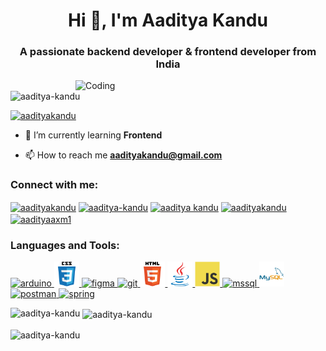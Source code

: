 <h1 align="center">Hi 👋, I'm Aaditya Kandu</h1>
<h3 align="center">A passionate backend developer & frontend developer from India</h3>
<img align = "right" width =400 alt ="Coding" src = "https://cdn.dribbble.com/users/1162077/screenshots/3848914/programmer.gif" 

<p align="left"> <img src="https://komarev.com/ghpvc/?username=aaditya-kandu&label=Profile%20views&color=0e75b6&style=flat" alt="aaditya-kandu" /> </p>

<p align="left"> <a href="https://twitter.com/aadityakandu" target="blank"><img src="https://img.shields.io/twitter/follow/aadityakandu?logo=twitter&style=for-the-badge" alt="aadityakandu" /></a> </p>

- 🌱 I’m currently learning **Frontend**

- 📫 How to reach me **aadityakandu@gmail.com**

<h3 align="left">Connect with me:</h3>
<p align="left">
<a href="https://twitter.com/aadityakandu" target="blank"><img align="center" src="https://raw.githubusercontent.com/rahuldkjain/github-profile-readme-generator/master/src/images/icons/Social/twitter.svg" alt="aadityakandu" height="30" width="40" /></a>
<a href="https://linkedin.com/in/aaditya-kandu" target="blank"><img align="center" src="https://raw.githubusercontent.com/rahuldkjain/github-profile-readme-generator/master/src/images/icons/Social/linked-in-alt.svg" alt="aaditya-kandu" height="30" width="40" /></a>
<a href="https://instagram.com/aaditya kandu" target="blank"><img align="center" src="https://raw.githubusercontent.com/rahuldkjain/github-profile-readme-generator/master/src/images/icons/Social/instagram.svg" alt="aaditya kandu" height="30" width="40" /></a>
<a href="https://www.leetcode.com/aadityakandu" target="blank"><img align="center" src="https://raw.githubusercontent.com/rahuldkjain/github-profile-readme-generator/master/src/images/icons/Social/leet-code.svg" alt="aadityakandu" height="30" width="40" /></a>
<a href="https://auth.geeksforgeeks.org/user/aadityaaxm1" target="blank"><img align="center" src="https://raw.githubusercontent.com/rahuldkjain/github-profile-readme-generator/master/src/images/icons/Social/geeks-for-geeks.svg" alt="aadityaaxm1" height="30" width="40" /></a>
</p>

<h3 align="left">Languages and Tools:</h3>
<p align="left"> <a href="https://www.arduino.cc/" target="_blank" rel="noreferrer"> <img src="https://cdn.worldvectorlogo.com/logos/arduino-1.svg" alt="arduino" width="40" height="40"/> </a> <a href="https://www.w3schools.com/css/" target="_blank" rel="noreferrer"> <img src="https://raw.githubusercontent.com/devicons/devicon/master/icons/css3/css3-original-wordmark.svg" alt="css3" width="40" height="40"/> </a> <a href="https://www.figma.com/" target="_blank" rel="noreferrer"> <img src="https://www.vectorlogo.zone/logos/figma/figma-icon.svg" alt="figma" width="40" height="40"/> </a> <a href="https://git-scm.com/" target="_blank" rel="noreferrer"> <img src="https://www.vectorlogo.zone/logos/git-scm/git-scm-icon.svg" alt="git" width="40" height="40"/> </a> <a href="https://www.w3.org/html/" target="_blank" rel="noreferrer"> <img src="https://raw.githubusercontent.com/devicons/devicon/master/icons/html5/html5-original-wordmark.svg" alt="html5" width="40" height="40"/> </a> <a href="https://www.java.com" target="_blank" rel="noreferrer"> <img src="https://raw.githubusercontent.com/devicons/devicon/master/icons/java/java-original.svg" alt="java" width="40" height="40"/> </a> <a href="https://developer.mozilla.org/en-US/docs/Web/JavaScript" target="_blank" rel="noreferrer"> <img src="https://raw.githubusercontent.com/devicons/devicon/master/icons/javascript/javascript-original.svg" alt="javascript" width="40" height="40"/> </a> <a href="https://www.microsoft.com/en-us/sql-server" target="_blank" rel="noreferrer"> <img src="https://www.svgrepo.com/show/303229/microsoft-sql-server-logo.svg" alt="mssql" width="40" height="40"/> </a> <a href="https://www.mysql.com/" target="_blank" rel="noreferrer"> <img src="https://raw.githubusercontent.com/devicons/devicon/master/icons/mysql/mysql-original-wordmark.svg" alt="mysql" width="40" height="40"/> </a> <a href="https://postman.com" target="_blank" rel="noreferrer"> <img src="https://www.vectorlogo.zone/logos/getpostman/getpostman-icon.svg" alt="postman" width="40" height="40"/> </a> <a href="https://spring.io/" target="_blank" rel="noreferrer"> <img src="https://www.vectorlogo.zone/logos/springio/springio-icon.svg" alt="spring" width="40" height="40"/> </a> </p>

<p><img align="left" src="https://github-readme-stats.vercel.app/api/top-langs?username=aaditya-kandu&show_icons=true&locale=en&layout=compact" alt="aaditya-kandu" /></p>

<p>&nbsp;<img align="center" src="https://github-readme-stats.vercel.app/api?username=aaditya-kandu&show_icons=true&locale=en" alt="aaditya-kandu" /></p>

<p><img align="center" src="https://github-readme-streak-stats.herokuapp.com/?user=aaditya-kandu&" alt="aaditya-kandu" /></p>
